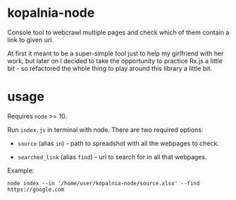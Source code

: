 # kopalnia-node

Console tool to webcrawl multiple pages and check which of them contain a link to given url.

At first it meant to be a super-simple tool just to help my girlfriend with her work, but later on I decided to take the opportunity to practice Rx.js a little bit - so refactored the whole thing to play around this library a little bit.

# usage

Requires `node` >= 10.

Run `index.js` in terminal with node. There are two required options:

- `source` (alias `in`) - path to spreadshot with all the webpages to check.

- `searched_link` (alias `find`) - url to search for in all that webpages.


Example:

``
node index --in '/home/user/kopalnia-node/source.xlsx' --find https://google.com
``
